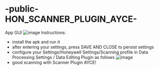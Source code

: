 # -public-HON_SCANNER_PLUGIN_AYCE-

App GUI
![image](https://user-images.githubusercontent.com/11386676/181269053-5f4814e2-9535-4c8d-90f9-fa3ca20902bb.png)
Instructions:
- install the apk and run it
- after entering your settings, press SAVE AND CLOSE to persist settings
- configure your Settings/Honeywell Settings/Scanning profile in Data Processing Settings / Data Editing Plugin as follows
![image](https://user-images.githubusercontent.com/11386676/181270535-e2bf5cf8-45aa-4db7-9a24-90c51bbbce2f.png)
- good scanning with Scanner Plugin AYCE!
